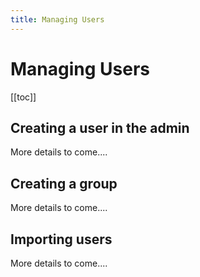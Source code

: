 ```yaml
---
title: Managing Users
---
```


# Managing Users

[[toc]]

## Creating a user in the admin

More details to come....

## Creating a group

More details to come....

## Importing users

More details to come....
